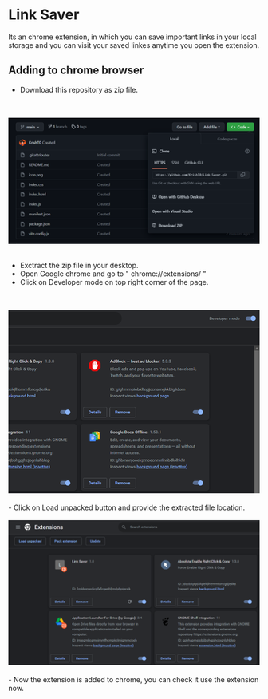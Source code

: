 # Link Saver

Its an chrome extension, in which you can save important links in your local storage and you can visit your saved linkes anytime you open the extension.

## Adding to chrome browser
- Download this repository as zip file.
<br>
<br>
<img src="./IMG/s1.png">
<br>
<br>

- Exctract the zip file in your desktop.
- Open Google chrome and go to  " <a>chrome://extensions/</a> "
- Click on Developer mode on top right corner of the page.
<br>
<br>
<img src="./IMG/s3.png">
<br>
<br>
- Click on Load unpacked button and provide the extracted file location.
<br>
<br>
<img src="./IMG/s2.png">
<br>
<br>
- Now the extension is added to chrome, you can check it use the extension now.
